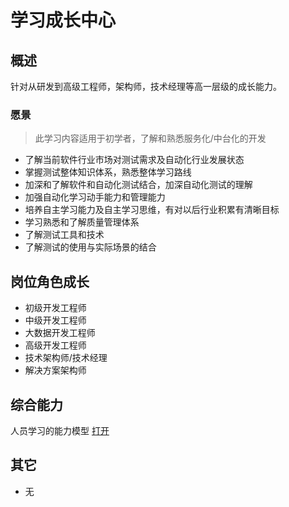 # 学习成长中心

## 概述

针对从研发到高级工程师，架构师，技术经理等高一层级的成长能力。

### 愿景

> 此学习内容适用于初学者，了解和熟悉服务化/中台化的开发

- 了解当前软件行业市场对测试需求及自动化行业发展状态
- 掌握测试整体知识体系，熟悉整体学习路线
- 加深和了解软件和自动化测试结合，加深自动化测试的理解
- 加强自动化学习动手能力和管理能力
- 培养自主学习能力及自主学习思维，有对以后行业积累有清晰目标
- 学习熟悉和了解质量管理体系
- 了解测试工具和技术
- 了解测试的使用与实际场景的结合

## 岗位角色成长

- 初级开发工程师
- 中级开发工程师
- 大数据开发工程师
- 高级开发工程师
- 技术架构师/技术经理
- 解决方案架构师

## 综合能力

人员学习的能力模型 [打开](../group/02_%E7%AE%A1%E7%90%86%E4%BD%93%E7%B3%BB/19_%E8%83%BD%E5%8A%9B%E6%A8%A1%E5%9E%8B.md)

## 其它

- 无
